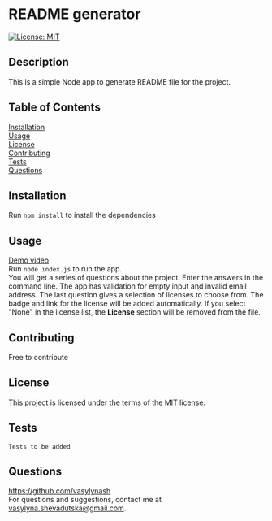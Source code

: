 # README generator
  [![License: MIT](https://img.shields.io/badge/License-MIT-yellow.svg)](https://opensource.org/licenses/MIT)

  ## Description
  This is a simple Node app to generate README file for the project.

  ## Table of Contents
  [Installation](#installation)  
    [Usage](#usage)  
    [License](#license)  
    [Contributing](#contributing)  
    [Tests](#tests)  
    [Questions](#questions)  

  ## Installation
  Run ```npm install``` to install the dependencies

  ## Usage
  [Demo video](https://drive.google.com/file/d/1mXkJe_uRbdHgvxvOlGHMscjMOfNhpj4Q/view)   
  Run ```node index.js``` to run the app.  
  You will get a series of questions about the project. Enter the answers in the command line. The app has validation for empty input and invalid email address. The last question gives a selection of licenses to choose from. The badge and link for the license will be added automatically. If you select "None" in the license list, the **License** section will be removed from the file.

  ## Contributing
  Free to contribute

  ## License
  This project is licensed under the terms of the [MIT](https://opensource.org/licenses/MIT) license.

  ## Tests
  ```Tests to be added```

  ## Questions
  https://github.com/vasylynash  
  For questions and suggestions, contact me at vasylyna.shevadutska@gmail.com.
